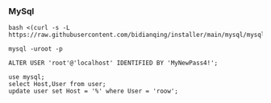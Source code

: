 ### MySql

```
bash <(curl -s -L https://raw.githubusercontent.com/bidianqing/installer/main/mysql/mysql.sh)
```

```
mysql -uroot -p
```

```
ALTER USER 'root'@'localhost' IDENTIFIED BY 'MyNewPass4!';
```

```
use mysql;
select Host,User from user;
update user set Host = '%' where User = 'roow';
```
